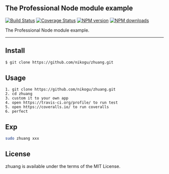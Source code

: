 ## The Professional Node module example

[![Build Status](https://travis-ci.org/nikogu/zhuang.svg)](https://travis-ci.org/nikogu/zhuang)
[![Coverage Status](https://coveralls.io/repos/nikogu/zhuang/badge.svg?branch=master&service=github)](https://coveralls.io/github/nikogu/zhuang?branch=master)
[![NPM version](https://img.shields.io/npm/v/zhuang.svg?style=flat)](https://npmjs.org/package/zhuang)
[![NPM downloads](http://img.shields.io/npm/dm/zhuang.svg?style=flat)](https://npmjs.org/package/zhuang)
    
The Professional Node module example.
    
---
    
## Install

```bash
$ git clone https://github.com/nikogu/zhuang.git
```
    
## Usage
    
```
1. git clone https://github.com/nikogu/zhuang.git
2. cd zhuang
3. custom it to your own app
4. open https://travis-ci.org/profile/ to run test
5. open https://coveralls.io/ to run coveralls
6. perfect
```
    
## Exp
    
```bash
sudo zhuang xxx 
```

## License

zhuang is available under the terms of the MIT License.


